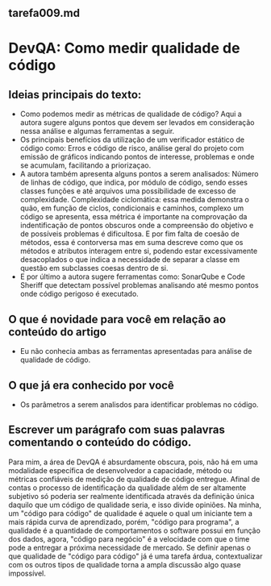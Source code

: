 
## tarefa009.md
# DevQA: Como medir qualidade de código
## Ideias principais do texto:
* Como podemos medir as métricas de qualidade de código? Aqui a autora sugere alguns pontos que devem ser levados em consideração nessa análise e algumas ferramentas a seguir.
* Os principais benefícios da utilização de um verificador estático de código como: Erros e código de risco, análise geral do projeto com emissão de gráficos indicando pontos de interesse, problemas e onde se acumulam, facilitando a priorizaçao. 
* A autora também apresenta alguns pontos a serem analisados: Número de linhas de código, que indica, por módulo de código, sendo esses classes funções e até arquivos uma possibilidade de excesso de complexidade. Complexidade ciclomática: essa medida demonstra o quão, em função de ciclos, condicionais e caminhos, complexo um código se apresenta, essa métrica é importante na comprovação da indentificação de pontos obscuros onde a compreensão do objetivo e de possíveis problemas é dificultosa. E por fim falta de coesão de métodos, essa é contorversa mas em suma descreve como que os métodos e atributos interagem entre si, podendo estar excessivamente desacoplados o que indica a necessidade de separar a classe em questão em subclasses coesas dentro de si.
* E por último a autora sugere ferramentas como: SonarQube e Code Sheriff que detectam possível problemas analisando até mesmo pontos onde código perigoso é executado.

## O que é novidade para você em relação ao conteúdo do artigo
* Eu não conhecia ambas as ferramentas apresentadas para análise de qualidade de código.

## O que já era conhecido por você
* Os parâmetros a serem analisdos para identificar problemas no código.

## Escrever um parágrafo com suas palavras comentando o conteúdo do código.
Para mim, a área de DevQA é absurdamente obscura, pois, não há em uma modalidade específica de desenvolvedor a capacidade, método ou métricas confiáveis de medição de qualidade de código entregue. Afinal de contas o processo de identificação da qualidade além de ser altamente subjetivo só poderia ser realmente identificada através da definição única daquilo que um código de qualidade seria, e isso divide opiniões. Na minha, um "código para código" de qualidade é aquele o qual um iniciante tem a mais rápida curva de aprendizado, porém, "código para programa", a qualidade é a quantidade de comportamentos o software possui em função dos dados, agora, "código para negócio" é a velocidade com que o time pode a entregar a próxima necessidade de mercado. Se definir apenas o que qualidade de "código para código" já é uma tarefa árdua, contextualizar com os outros tipos de qualidade torna a ampla discussão algo quase impossível.
